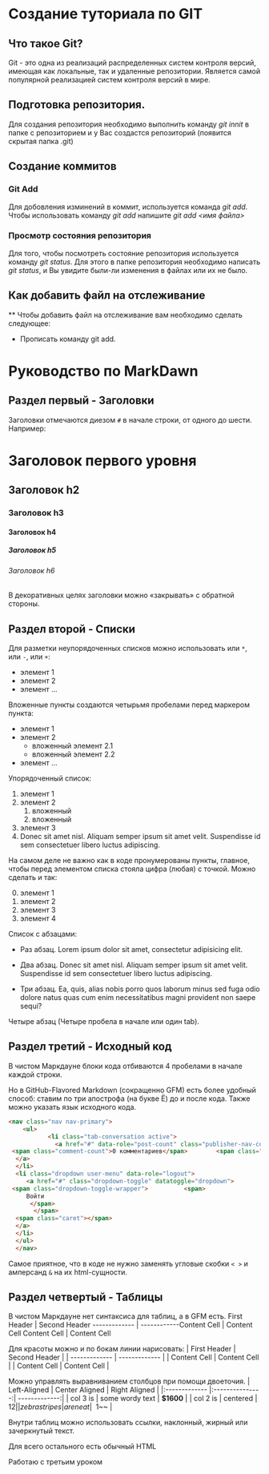 # Создание туториала по GIT

## Что такое Git?
Git - это одна из реализаций распределенных систем контроля версий, имеющая как локальные, так и удаленные репозитории. Является самой популярной реализацией систем контроля версий в мире.
## Подготовка репозитория.
Для создания репозитория необходимо выполнить команду *git innit* в папке с репозиторием и у Вас создастся репозиторий (появится скрытая папка .git)

## Создание коммитов

### Git Add 
Для добовления изминений в коммит, используется команда *git add*. Чтобы использовать команду *git add* напишите *git add <имя файла>*

### Просмотр состояния репозитория
Для того, чтобы посмотреть состояние репозитория используется команду *git status*. Для этого в папке репозитория необходимо написать *git status*, и Вы увидите были-ли изменения в файлах или их не было.


## Как добавить файл на отслеживание

** Чтобы добавить файл на отслеживание вам необходимо сделать следующее:

- Прописать команду git add.

# Руководство по MarkDawn 

## Раздел первый - Заголовки
Заголовки отмечаются диезом `#` в начале строки, от одного до шести. Например:
# Заголовок первого уровня # 
## Заголовок h2 
### Заголовок h3 
#### Заголовок h4
##### Заголовок h5 
###### Заголовок h6

В декоративных целях заголовки можно «закрывать» с обратной стороны.

## Раздел второй - Списки


Для разметки неупорядоченных списков можно использовать или `*`, или `-`, или `+`:
- элемент 1 
- элемент 2 
- элемент ...

Вложенные пункты создаются четырьмя пробелами перед маркером пункта:
* элемент 1 
* элемент 2    
    * вложенный элемент 2.1    
    * вложенный элемент 2.2 
* элемент ...

Упорядоченный список:
1. элемент 1 
2. элемент 2    
    1. вложенный    
    2. вложенный 
3. элемент 3
4. Donec sit amet nisl. Aliquam semper ipsum sit amet velit. Suspendisse id sem consectetuer libero luctus adipiscing.

На самом деле не важно как в коде пронумерованы пункты, главное, чтобы перед элементом списка стояла цифра (любая) с точкой. Можно сделать и так:

0. элемент 1 
0. элемент 2 
0. элемент 3 
0. элемент 4

Список с абзацами:

* Раз абзац. Lorem ipsum dolor sit amet, consectetur adipisicing elit.

* Два абзац. Donec sit amet nisl. Aliquam semper ipsum sit amet velit. Suspendisse id sem consectetuer libero luctus adipiscing.

* Три абзац. Ea, quis, alias nobis porro quos laborum minus sed fuga odio dolore natus quas cum enim necessitatibus magni provident non saepe sequi?

Четыре абзац (Четыре пробела в начале или один tab).


## Раздел третий - Исходный код

В чистом Маркдауне блоки кода отбиваются 4 пробелами в начале каждой строки.

Но в GitHub-Flavored Markdown (сокращенно GFM) есть более удобный способ: ставим по три апострофа (на букве Ё) до и после кода. Также можно указать язык исходного кода.
```html 
<nav class="nav nav-primary">  
    <ul> 
           <li class="tab-conversation active">     
             <a href="#" data-role="post-count" class="publisher-nav-color" data-nav="conversation">       
 <span class="comment-count">0 комментариев</span>        <span class="comment-countplaceholder">Комментарии</span>     
  </a>    
  </li>    
  <li class="dropdown user-menu" data-role="logout">     
     <a href="#" class="dropdown-toggle" datatoggle="dropdown">
 <span class="dropdown-toggle-wrapper">          <span>           
     Войти         
      </span>       
       </span>       
  <span class="caret"></span>      
  </a>    
  </li>  
  </ul> 
  </nav> 
 ```

Самое приятное, что в коде не нужно заменять угловые скобки `< >` и амперсанд `&` на их html-сущности.


## Раздел четвертый - Таблицы


В чистом Маркдауне нет синтаксиса для таблиц, а в GFM есть.
First Header  | Second Header ------------- | ------------Content Cell  | Content Cell Content Cell  | Content Cell

Для красоты можно и по бокам линии нарисовать:
| First Header  | Second Header | | ------------- | ------------- | | Content Cell  | Content Cell  | | Content Cell  | Content Cell  |

Можно управлять выравниванием столбцов при помощи двоеточия.
| Left-Aligned  | Center Aligned  | Right Aligned | |:------------- |:---------------:| -------------:| | col 3 is      | some wordy text |     **$1600** | | col 2 is      | centered        |         $12   | | zebra stripes | are neat        |        ~~$1~~ |

Внутри таблиц можно использовать ссылки, наклонный, жирный или зачеркнутый текст.

Для всего остального есть обычный HTML

Работаю с третьим уроком
